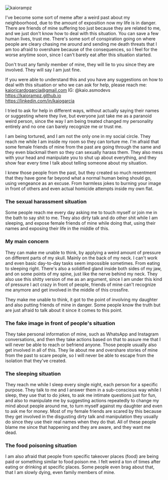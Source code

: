 <p align="left"> <img src="https://komarev.com/ghpvc/?username=kaiorampz" alt="kaiorampz" /> </p>

I've become some sort of meme after a weird past about my neighboorhood, due to the amount of exposition now my life is in danger. There are friends of mine suffering too just because they are related to me, and we just don't know how to deal with this situation. You can save a few human lives, trust me. There's some sort of conspiration going on where people are cleary chasing me around and sending me death threats that I am too afraid to overshare because of the consequences, so I feel for the worse anytime soon, since I can't barely eat after this situation started.

Don't trust any family member of mine, they will lie to you since they are involved. They will say I am just fine.

If you were able to understand this and you have any suggestions on how to deal with this situation or who we can ask for help, please reach me:
kaioricardogarcia@gmail.com IG: 
@kaio.asmodevs  
https://kaiorampz.github.io  
https://linkedin.com/in/kaiogarcia  

I tried to ask for help in different ways, without actually saying their names or suggesting where they live, but everyone just take me as a paranoid weird person, since the way I am being treated changed my personality entirely and no one can barely recognize me or trust me.

I am being tortured, and I am not the only one in my social circle.
They reach me while I am inside my room so they can torture me. I'm afraid that some female friends of mine from the past are going through the same and they even blackmail them so they can sexually harass them. They also mess with your head and manipulate you to shut up about everything, and they show fear every time I talk about telling someone about my situation.

I knew those people from the past, but they created so much resentment that they have gone far beyond what a normal human being should go, using vengeance as an excuse. From harmless jokes to burning your image in front of others and even actual homicide attempts inside my own flat.

### The sexual harassment situation
Some people reach me every day asking me to touch myself or join me in the bath to say shit to me. They also dirty talk and do other shit while I am sleeping, and expose female friends of mine while doing that, using their names and exposing their life in the middle of this.

### My main concern
They can make me unable to think, by applying a weird amount of pressure on different parts of my skull. Mainly on the back of my neck. I can't work and even basic day-to-day tasks seem impossible sometimes. From eating to sleeping right. There's also a solidified gland inside both sides of my jaw, and on some points of my spine, just like the nerve behind my neck. They also use this shitty version of me as an argument, since I am under this kind of pressure I act crazy in front of people, friends of mine can't recognize me anymore and get involved in the middle of this crossfire.

They make me unable to think, it got to the point of involving my daughter and also putting friends of mine in danger. Some people know the truth but are just afraid to talk about it since it comes to this point.

### The fake image in front of people's situation
They take personal information of mine, such as WhatsApp and Instagram conversations, and then they take actions based on that to assure me that I will never be able to reach or befriend anyone. Those people usually also get involved in all of this. They lie about me and overshare stories of mine from the past to scare people, so I will never be able to escape from the isolation that they've created.

### The sleeping situation
They reach me while I sleep every single night, each person for a specific purpose. They talk to me and I answer them in a sub-conscious way while I sleep, they use that to do jokes, to ask me intimate questions just for fun, and also to manipulate me by suggesting actions repeatedly to change my mind about people around me, to turn myself against my daughter and even to ask me for money. Most of my female friends are scared by this because they get involved in the disgusting dirty talk and manipulation they usually do since they use their real names when they do that. All of these people blame me since that happening and they are aware, and they want me dead.

### The food poisoning situation
I am also afraid that people from specific takeover places (food) are being paid or something similar to food poison me. I felt weird a ton of times after eating or drinking at specific places. Some people even brag about that, that I am slowly dying, even family members of mine.

